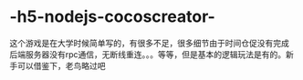 # -h5-nodejs-cocoscreator-
这个游戏是在大学时候简单写的，有很多不足，很多细节由于时间仓促没有完成 后端服务器没有rpc通信，无断线重连。。。等等，但是基本的逻辑玩法是有的。新手可以借鉴下，老鸟略过吧
